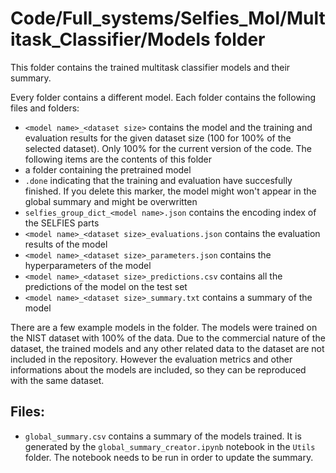 # Code/Full_systems/Selfies_Mol/Multitask_Classifier/Models folder

This folder contains the trained multitask classifier models and their summary.

Every folder contains a different model. Each folder contains the following files and folders:
- `<model name>_<dataset size>` contains the model and the training and evaluation results for the given dataset size (100 for 100% of the selected dataset). Only 100% for the current version of the code. The following items are the contents of this folder
- a folder containing the pretrained model
- `.done` indicating that the training and evaluation have succesfully finished. If you delete this marker, the model might won't appear in the global summary and might be overwritten
- `selfies_group_dict_<model name>.json` contains the encoding index of the SELFIES parts
- `<model name>_<dataset size>_evaluations.json` contains the evaluation results of the model
- `<model name>_<dataset size>_parameters.json` contains the hyperparameters of the model
- `<model name>_<dataset size>_predictions.csv` contains all the predictions of the model on the test set
- `<model name>_<dataset size>_summary.txt` contains a summary of the model

There are a few example models in the folder. The models were trained on the NIST dataset with 100% of the data. Due to the commercial nature of the dataset, the trained models and any other related data to the dataset are not included in the repository. However the evaluation metrics and other informations about the models are included, so they can be reproduced with the same dataset.

## Files:
- `global_summary.csv` contains a summary of the models trained. It is generated by the `global_summary_creator.ipynb` notebook in the `Utils` folder. The notebook needs to be run in order to update the summary.

